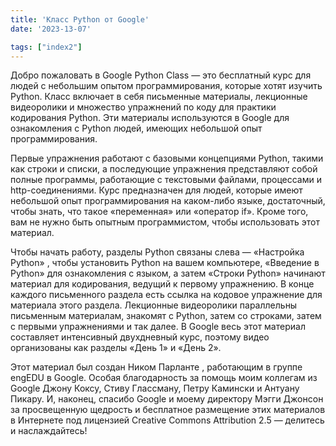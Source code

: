 ```yaml
---
title: 'Класс Python от Google'
date: '2023-13-07'

tags: ["index2"]
---
```



Добро пожаловать в Google Python Class — это бесплатный курс для людей с небольшим опытом программирования, которые хотят изучить Python. Класс включает в себя письменные материалы, лекционные видеоролики и множество упражнений по коду для практики кодирования Python. Эти материалы используются в Google для ознакомления с Python людей, имеющих небольшой опыт программирования. 
<!--more-->
Первые упражнения работают с базовыми концепциями Python, такими как строки и списки, а последующие упражнения представляют собой полные программы, работающие с текстовыми файлами, процессами и http-соединениями. Курс предназначен для людей, которые имеют небольшой опыт программирования на каком-либо языке, достаточный, чтобы знать, что такое «переменная» или «оператор if». Кроме того, вам не нужно быть опытным программистом, чтобы использовать этот материал.


Чтобы начать работу, разделы Python связаны слева — «Настройка Python» , чтобы установить Python на вашем компьютере, «Введение в Python» для ознакомления с языком, а затем «Строки Python» начинают материал для кодирования, ведущий к первому упражнению. В конце каждого письменного раздела есть ссылка на кодовое упражнение для материала этого раздела. Лекционные видеоролики параллельны письменным материалам, знакомят с Python, затем со строками, затем с первыми упражнениями и так далее. В Google весь этот материал составляет интенсивный двухдневный курс, поэтому видео организованы как разделы «День 1» и «День 2».

Этот материал был создан Ником Парланте , работающим в группе engEDU в Google. Особая благодарность за помощь моим коллегам из Google Джону Коксу, Стиву Глассману, Петру Камински и Антуану Пикару. И, наконец, спасибо Google и моему директору Мэгги Джонсон за просвещенную щедрость и бесплатное размещение этих материалов в Интернете под лицензией Creative Commons Attribution 2.5 — делитесь и наслаждайтесь!
